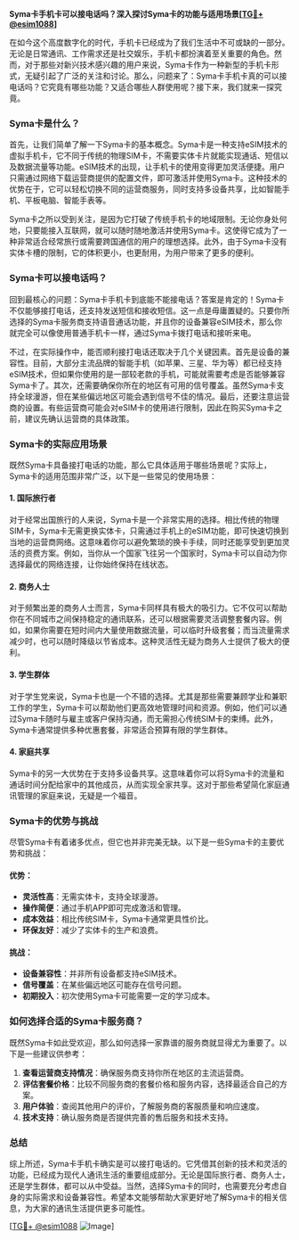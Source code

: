 **Syma卡手机卡可以接电话吗？深入探讨Syma卡的功能与适用场景[[TG💪+ @esim1088](https://t.me/s/esim1088)]**

在如今这个高度数字化的时代，手机卡已经成为了我们生活中不可或缺的一部分。无论是日常通讯、工作需求还是社交娱乐，手机卡都扮演着至关重要的角色。然而，对于那些对新兴技术感兴趣的用户来说，Syma卡作为一种新型的手机卡形式，无疑引起了广泛的关注和讨论。那么，问题来了：Syma卡手机卡真的可以接电话吗？它究竟有哪些功能？又适合哪些人群使用呢？接下来，我们就来一探究竟。

### Syma卡是什么？

首先，让我们简单了解一下Syma卡的基本概念。Syma卡是一种支持eSIM技术的虚拟手机卡，它不同于传统的物理SIM卡，不需要实体卡片就能实现通话、短信以及数据流量等功能。eSIM技术的出现，让手机卡的使用变得更加灵活便捷。用户只需通过网络下载运营商提供的配置文件，即可激活并使用Syma卡。这种技术的优势在于，它可以轻松切换不同的运营商服务，同时支持多设备共享，比如智能手机、平板电脑、智能手表等。

Syma卡之所以受到关注，是因为它打破了传统手机卡的地域限制。无论你身处何地，只要能接入互联网，就可以随时随地激活并使用Syma卡。这使得它成为了一种非常适合经常旅行或需要跨国通信的用户的理想选择。此外，由于Syma卡没有实体卡槽的限制，它的体积更小，也更耐用，为用户带来了更多的便利。

### Syma卡可以接电话吗？

回到最核心的问题：Syma卡手机卡到底能不能接电话？答案是肯定的！Syma卡不仅能够接打电话，还支持发送短信和接收短信。这一点是毋庸置疑的。只要你所选择的Syma卡服务商支持语音通话功能，并且你的设备兼容eSIM技术，那么你就完全可以像使用普通手机卡一样，通过Syma卡拨打电话和接听来电。

不过，在实际操作中，能否顺利接打电话还取决于几个关键因素。首先是设备的兼容性。目前，大部分主流品牌的智能手机（如苹果、三星、华为等）都已经支持eSIM技术，但如果你使用的是一部较老款的手机，可能就需要考虑是否能够兼容Syma卡了。其次，还需要确保你所在的地区有可用的信号覆盖。虽然Syma卡支持全球漫游，但在某些偏远地区可能会遇到信号不佳的情况。最后，还要注意运营商的设置。有些运营商可能会对eSIM卡的使用进行限制，因此在购买Syma卡之前，建议先确认运营商的具体政策。

### Syma卡的实际应用场景

既然Syma卡具备接打电话的功能，那么它具体适用于哪些场景呢？实际上，Syma卡的适用范围非常广泛，以下是一些常见的使用场景：

#### 1. **国际旅行者**
对于经常出国旅行的人来说，Syma卡是一个非常实用的选择。相比传统的物理SIM卡，Syma卡无需更换实体卡，只需通过手机上的eSIM功能，即可快速切换到当地的运营商网络。这意味着你可以避免繁琐的换卡手续，同时还能享受到更加灵活的资费方案。例如，当你从一个国家飞往另一个国家时，Syma卡可以自动为你选择最优的网络连接，让你始终保持在线状态。

#### 2. **商务人士**
对于频繁出差的商务人士而言，Syma卡同样具有极大的吸引力。它不仅可以帮助你在不同城市之间保持稳定的通讯联系，还可以根据需要灵活调整套餐内容。例如，如果你需要在短时间内大量使用数据流量，可以临时升级套餐；而当流量需求减少时，也可以随时降级以节省成本。这种灵活性无疑为商务人士提供了极大的便利。

#### 3. **学生群体**
对于学生党来说，Syma卡也是一个不错的选择。尤其是那些需要兼顾学业和兼职工作的学生，Syma卡可以帮助他们更高效地管理时间和资源。例如，他们可以通过Syma卡随时与雇主或客户保持沟通，而无需担心传统SIM卡的束缚。此外，Syma卡通常提供多种优惠套餐，非常适合预算有限的学生群体。

#### 4. **家庭共享**
Syma卡的另一大优势在于支持多设备共享。这意味着你可以将Syma卡的流量和通话时间分配给家中的其他成员，从而实现全家共享。这对于那些希望简化家庭通讯管理的家庭来说，无疑是一个福音。

### Syma卡的优势与挑战

尽管Syma卡有着诸多优点，但它也并非完美无缺。以下是一些Syma卡的主要优势和挑战：

#### 优势：
- **灵活性高**：无需实体卡，支持全球漫游。
- **操作简便**：通过手机APP即可完成激活和管理。
- **成本效益**：相比传统SIM卡，Syma卡通常更具性价比。
- **环保友好**：减少了实体卡的生产和浪费。

#### 挑战：
- **设备兼容性**：并非所有设备都支持eSIM技术。
- **信号覆盖**：在某些偏远地区可能存在信号问题。
- **初期投入**：初次使用Syma卡可能需要一定的学习成本。

### 如何选择合适的Syma卡服务商？

既然Syma卡如此受欢迎，那么如何选择一家靠谱的服务商就显得尤为重要了。以下是一些建议供参考：

1. **查看运营商支持情况**：确保服务商支持你所在地区的主流运营商。
2. **评估套餐价格**：比较不同服务商的套餐价格和服务内容，选择最适合自己的方案。
3. **用户体验**：查阅其他用户的评价，了解服务商的客服质量和响应速度。
4. **技术支持**：确认服务商是否提供完善的售后服务和技术支持。

### 总结

综上所述，Syma卡手机卡确实是可以接打电话的。它凭借其创新的技术和灵活的功能，已经成为现代人通讯生活的重要组成部分。无论是国际旅行者、商务人士，还是学生群体，都可以从中受益。当然，选择Syma卡的同时，也需要充分考虑自身的实际需求和设备兼容性。希望本文能够帮助大家更好地了解Syma卡的相关信息，为大家的通讯生活提供更多可能性。

[[TG💪+ @esim1088](https://t.me/s/esim1088) ![Image](https://i.postimg.cc/4NQfJmqS/Snipaste-2025-05-13-00-14-12.png)]